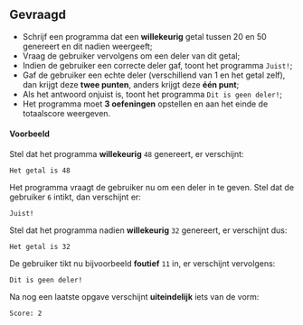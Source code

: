 ## Gevraagd

* Schrijf een programma dat een **willekeurig** getal tussen 20 en 50 genereert en dit nadien weergeeft;
* Vraag de gebruiker vervolgens om een deler van dit getal;
* Indien de gebruiker een correcte deler gaf, toont het programma `Juist!`;
* Gaf de gebruiker een echte deler (verschillend van 1 en het getal zelf), dan krijgt deze **twee punten**, anders krijgt deze **één punt**;
* Als het antwoord onjuist is, toont het programma `Dit is geen deler!`;
* Het programma moet **3 oefeningen** opstellen en aan het einde de totaalscore weergeven.

#### Voorbeeld

Stel dat het programma **willekeurig** `48` genereert, er verschijnt:

```
Het getal is 48
```

Het programma vraagt de gebruiker nu om een deler in te geven. Stel dat de gebruiker `6` intikt, dan verschijnt er:

```
Juist!
```

Stel dat het programma nadien **willekeurig** `32` genereert, er verschijnt dus:

```
Het getal is 32
```

De gebruiker tikt nu bijvoorbeeld **foutief** `11` in, er verschijnt vervolgens:

```
Dit is geen deler!
```

Na nog een laatste opgave verschijnt **uiteindelijk** iets van de vorm:

```
Score: 2
```

